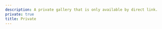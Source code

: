 ```yaml
---
description: A private gallery that is only available by direct link.
private: true
title: Private
---
```

